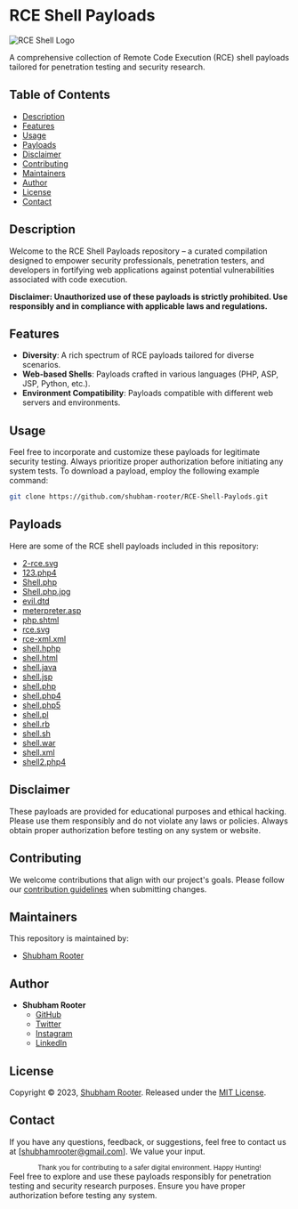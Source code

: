 # RCE Shell Payloads

![RCE Shell Logo](link/to/logo.png)

A comprehensive collection of Remote Code Execution (RCE) shell payloads tailored for penetration testing and security research.

## Table of Contents

- [Description](#description)
- [Features](#features)
- [Usage](#usage)
- [Payloads](#payloads)
- [Disclaimer](#disclaimer)
- [Contributing](#contributing)
- [Maintainers](#maintainers)
- [Author](#author)
- [License](#license)
- [Contact](#contact)

## Description

Welcome to the RCE Shell Payloads repository – a curated compilation designed to empower security professionals, penetration testers, and developers in fortifying web applications against potential vulnerabilities associated with code execution.

**Disclaimer: Unauthorized use of these payloads is strictly prohibited. Use responsibly and in compliance with applicable laws and regulations.**

## Features

- **Diversity**: A rich spectrum of RCE payloads tailored for diverse scenarios.
- **Web-based Shells**: Payloads crafted in various languages (PHP, ASP, JSP, Python, etc.).
- **Environment Compatibility**: Payloads compatible with different web servers and environments.

## Usage

Feel free to incorporate and customize these payloads for legitimate security testing. Always prioritize proper authorization before initiating any system tests. To download a payload, employ the following example command:

```bash
git clone https://github.com/shubham-rooter/RCE-Shell-Paylods.git
```

## Payloads

Here are some of the RCE shell payloads included in this repository:

- [2-rce.svg](2-rce.svg)
- [123.php4](123.php4)
- [Shell.php](Shell.php)
- [Shell.php.jpg](Shell.php.jpg)
- [evil.dtd](evil.dtd)
- [meterpreter.asp](meterpreter.asp)
- [php.shtml](php.shtml)
- [rce.svg](rce.svg)
- [rce-xml.xml](rce-xml.xml)
- [shell.hphp](shell.hphp)
- [shell.html](shell.html)
- [shell.java](shell.java)
- [shell.jsp](shell.jsp)
- [shell.php](shell.php)
- [shell.php4](shell.php4)
- [shell.php5](shell.php5)
- [shell.pl](shell.pl)
- [shell.rb](shell.rb)
- [shell.sh](shell.sh)
- [shell.war](shell.war)
- [shell.xml](shell.xml)
- [shell2.php4](shell2.php4)


## Disclaimer

These payloads are provided for educational purposes and ethical hacking. Please use them responsibly and do not violate any laws or policies. Always obtain proper authorization before testing on any system or website.

## Contributing

We welcome contributions that align with our project's goals. Please follow our [contribution guidelines](CONTRIBUTING.md) when submitting changes.

## Maintainers

This repository is maintained by:

- [Shubham Rooter](https://github.com/shubham-rooter)

## Author

- **Shubham Rooter**
  - [GitHub](https://www.github.com/shubham-rooter)
  - [Twitter](https://www.twitter.com/shubhamtiwari_r)
  - [Instagram](https://www.instagram.com/shubham_rooter)
  - [LinkedIn](https://www.linkedin.com/in/shubham-tiwari09/)

## License

Copyright © 2023, [Shubham Rooter](https://github.com/Shubham-Rooter). Released under the [MIT License](LICENSE).

## Contact

If you have any questions, feedback, or suggestions, feel free to contact us at [shubhamrooter@gmail.com]. We value your input.

<div align="center">
  <sub>Thank you for contributing to a safer digital environment. Happy Hunting!</sub>
</div>
Feel free to explore and use these payloads responsibly for penetration testing and security research purposes. Ensure you have proper authorization before testing any system.
